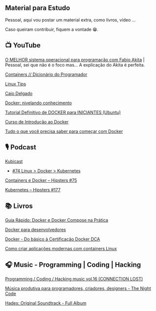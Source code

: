 Material para Estudo
-
Pessoal, aqui vou postar um material extra, como livros, vídeo ...

Caso queiram contribuir, fiquem a vontade 😁.

📺 YouTube
-
[O MELHOR sistema operacional para programação com Fabio Akita](https://youtu.be/kkbFqCNgFlE) | Pessoal, sei que não é o foco mas... A explicação do Akita é perfeita.

[Containers // Dicionário do Programador](https://youtu.be/-pUZBovqRcU)

[Linux Tips](https://youtube.com/c/LinuxTips)

[Caio Delgado](https://youtube.com/c/CaioDelgadoNew)

[Docker: nivelando conhecimento](https://youtu.be/hCMcQfGb4cA)

[Tutorial Definitivo de DOCKER para INICIANTES (Ubuntu)](https://www.youtube.com/watch?v=bsGkIKP1OZ4&t=2153s)

[Curso de Introdução ao Docker](https://youtube.com/playlist?list=PLXzx948cNtr8N5zLNJNVYrvIG6hk0Kxl-)

[Tudo o que você precisa saber para começar com Docker](https://youtu.be/RE31GWJGkwA)

🎙️ Podcast
-
[Kubicast](https://getup.io/kubicast)
- [#74 Linux > Docker > Kubernetes](https://blog.getupcloud.com/kubicast-74-bfdd705cdb51)

[Containers e Docker – Hipsters #75](https://hipsters.tech/containers-e-docker-hipsters-75/)

[Kubernetes – Hipsters #177](https://hipsters.tech/kubernetes-hipsters-177/)

📚 Livros
-
[Guia Rápido: Docker e Docker Compose na Prática](https://leanpub.com/docker-e-docker-compose-na-pratica)

[Docker para desenvolvedores](https://leanpub.com/dockerparadesenvolvedores)

[Docker - Do básico à Certificação Docker DCA](https://leanpub.com/dockerdca)

[Como criar aplicações modernas com containers Linux](https://www.redhat.com/pt-br/resources/building-modern-apps-with-containers-ebook)

🎧 Music - Programming | Coding | Hacking
-
[Programming / Coding / Hacking music vol.16 (CONNECTION LOST)](https://youtu.be/l9nh1l8ZIJQ)

[Música produtiva para programadores, criadores, designers - The Night Code](https://youtu.be/4pcNRDx6KrE)

[Hades: Original Soundtrack - Full Album](https://youtu.be/3GRKJ87S5cI)
